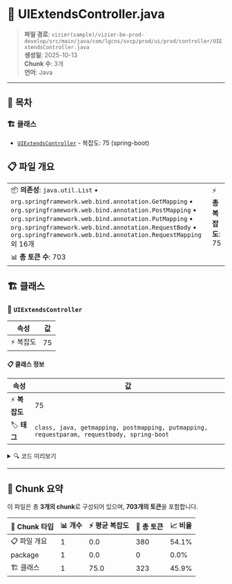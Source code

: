# 📄 UIExtendsController.java

> **파일 경로**: `vizier(sample)/vizier-be-prod-develop/src/main/java/com/lgcns/svcp/prod/ui/prod/controller/UIExtendsController.java`  
> **생성일**: 2025-10-13  
> **Chunk 수**: 3개  
> **언어**: Java
---

## 📑 목차

### 🏗️ 클래스
- [`UIExtendsController`](#class-uiextendscontroller) - 복잡도: 75 (spring-boot)

## 📋 파일 개요

| | |
|--|--|
| 📦 **의존성**: `java.util.List` • `org.springframework.web.bind.annotation.GetMapping` • `org.springframework.web.bind.annotation.PostMapping` • `org.springframework.web.bind.annotation.PutMapping` • `org.springframework.web.bind.annotation.RequestBody` • `org.springframework.web.bind.annotation.RequestMapping` 외 16개 | ⚡ **총 복잡도**: 75 |
| 📊 **총 토큰 수**: 703 |  |



## 🏗️ 클래스

### <a id="class-uiextendscontroller"></a>🎯 `UIExtendsController`

| 속성 | 값 |
|------|----|
| ⚡ 복잡도 | 75 |



#### 📋 클래스 정보

| 속성 | 값 |
|------|----|
| ⚡ **복잡도** | 75 || 📍 **라인 범위** | 33-33 |
| 🏷️ **태그** | `class, java, getmapping, postmapping, putmapping, requestparam, requestbody, spring-boot` || 🏗️ **프레임워크** | `spring-boot` |

<details>
<summary>🔍 코드 미리보기</summary>

```java
public class UIExtendsController {

	private final UIExtendsService uiExtendsService;

	@GetMapping(value = "/target")
	@Operation(summary = "리더/폴로어의 그룹 조회", description = "리더/폴로어의 그룹 조회")
	public TargetResDto getTarget(@RequestParam String offerUuid,
			@RequestParam(required = false) boolean onlyValidDtm,
			@RequestParam(required = false) boolean includeGroup) {
		TargetReqDto req = new TargetReqDto();
		req.setOfferUuid(offerUuid);
		req.setOnlyValidDtm(onlyValidDtm);
		req.setIncludeGroup(includeGroup);

		return uiExtendsService.getTarget(req);
	}

	@GetMapping(value = "/leader")
	@Operation(summary = "리더 조회", description = "리더 조회")
	public List<RelationViewResDto> getLeader(@RequestParam String targetUuid,
			@RequestParam(required = false) boolean onlyValidDtm,
			@RequestParam(req...
```

**Chunk 정보**
- 🆔 **ID**: `8249b466e1ff`
- 📍 **라인**: 33-33
- 📊 **토큰**: 323
- 🏷️ **태그**: `class, java, getmapping, postmapping, putmapping...`

</details>

---





## 🧩 Chunk 요약

이 파일은 총 **3개의 chunk**로 구성되어 있으며, **703개의 토큰**을 포함합니다.

| 🧩 Chunk 타입 | 📊 개수 | ⚡ 평균 복잡도 | 📝 총 토큰 | 📈 비율 |
|---------------|--------|-------------|----------|--------|
| 📋 파일 개요 | 1 | 0.0 | 380 | 54.1% |
| package | 1 | 0.0 | 0 | 0.0% |
| 🏗️ 클래스 | 1 | 75.0 | 323 | 45.9% |

